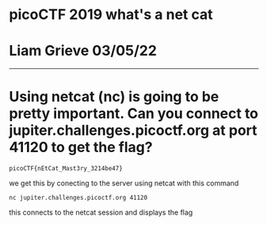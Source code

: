 # picoCTF 2019 what's a net cat
# Liam Grieve 03/05/22
-------------------------------------------------------------------------------------------------------------------

# Using netcat (nc) is going to be pretty important. Can you connect to jupiter.challenges.picoctf.org at port 41120 to get the flag?

```
picoCTF{nEtCat_Mast3ry_3214be47}
```

we get this by conecting to the server using netcat with this command
```
nc jupiter.challenges.picoctf.org 41120
```                                                                      
this connects to the netcat session and displays the flag